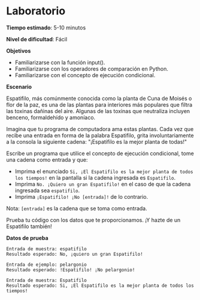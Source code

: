 # Laboratorio

**Tiempo estimado**: 5-10 minutos

**Nivel de dificultad**: Fácil

**Objetivos**

- Familiarizarse con la función input().
- Familiarizarse con los operadores de comparación en Python.
- Familiarizarse con el concepto de ejecución condicional.

**Escenario**

Espatifilo, más comúnmente conocida como la planta de Cuna de Moisés o flor de la paz, es una de las plantas para interiores más populares que filtra las toxinas dañinas del aire. Algunas de las toxinas que neutraliza incluyen benceno, formaldehído y amoníaco.

Imagina que tu programa de computadora ama estas plantas. Cada vez que recibe una entrada en forma de la palabra Espatifilo, grita involuntariamente a la consola la siguiente cadena:  "¡Espatifilo es la mejor planta de todas!"

Escribe un programa que utilice el concepto de ejecución condicional, tome una cadena como entrada y que:

- Imprima el enunciado `Si, ¡El Espatifilo es la mejor planta de todos los tiempos!`  en la pantalla si la cadena ingresada es `Espatifilo`.
- Imprima `No. ¡Quiero un gran Espatifilo!` en el caso de que la cadena ingresada sea `espatifilo`.
- Imprima  `¡Espatifilo! ¡No [entrada]!`  de lo contrario.

Nota: `[entrada]` es la cadena que se toma como entrada.

Prueba tu código con los datos que te proporcionamos. ¡Y hazte de un Espatifilo también!

**Datos de prueba**

    Entrada de muestra: espatifilo 
    Resultado esperado: No, ¡quiero un gran Espatifilo!

    Entrada de ejemplo: pelargonio 
    Resultado esperado: !Espatifilo! ¡No pelargonio!

    Entrada de muestra: Espatifilo 
    Resultado esperado: Si, ¡El Espatifilo es la mejor planta de todos los tiempos!

